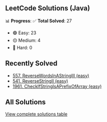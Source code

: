 ## LeetCode Solutions (Java)

📊 **Progress**:
✅ **Total Solved**: 27
- 🟢 Easy: 23
- 🟡 Medium: 4
- 🔴 Hard: 0

## Recently Solved
- [557. ReverseWordsInAStringIII (easy)](src/easy/_557_ReverseWordsInAStringIII.java)
- [541. ReverseStringII (easy)](src/easy/_541_ReverseStringII.java)
- [1961. CheckIfStringIsAPrefixOfArray (easy)](src/easy/_1961_CheckIfStringIsAPrefixOfArray.java)

## All Solutions
[View complete solutions table](solutions.md)
